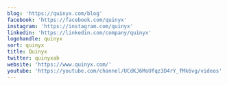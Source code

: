```yaml
---
blog: 'https://quinyx.com/blog'
facebook: 'https://facebook.com/quinyx'
instagram: 'https://instagram.com/quinyx'
linkedin: 'https://linkedin.com/company/quinyx'
logohandle: quinyx
sort: quinyx
title: Quinyx
twitter: quinyxab
website: 'https://www.quinyx.com/'
youtube: 'https://youtube.com/channel/UCdKJ6MoUfqz3D4rY_fMk6vg/videos'
---
```

